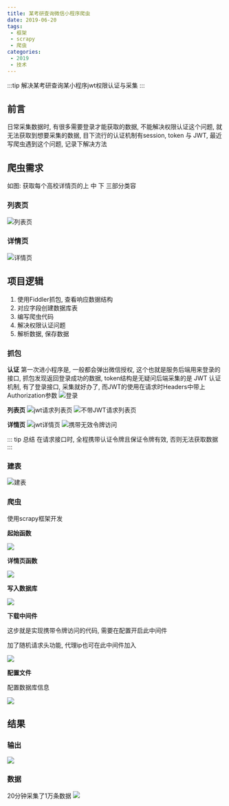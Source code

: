 ```yaml
---
title: 某考研查询微信小程序爬虫
date: 2019-06-20
tags:
 - 框架
 - scrapy
 - 爬虫
categories:
 - 2019
 - 技术
---
```


:::tip
解决某考研查询某小程序jwt权限认证与采集
:::
<!-- more -->


## 前言
日常采集数据时, 有很多需要登录才能获取的数据, 不能解决权限认证这个问题, 就无法获取到想要采集的数据, 目下流行的认证机制有session, token 与 JWT, 最近写爬虫遇到这个问题, 记录下解决方法


## 爬虫需求
如图: 获取每个高校详情页的上 中 下 三部分类容

### 列表页
![列表页](https://gitee.com/chen-zq/bgimages/raw/master/img/20201216182520.png)

### 详情页
![详情页](https://gitee.com/chen-zq/bgimages/raw/master/img/20201216182657.png)


## 项目逻辑
1. 使用Fiddler抓包, 查看响应数据结构
1. 对应字段创建数据库表
2. 编写爬虫代码
3. 解决权限认证问题
4. 解析数据, 保存数据

### 抓包
**认证**
第一次进小程序是, 一般都会弹出微信授权, 这个也就是服务后端用来登录的接口, 抓包发现返回登录成功的数据, token结构是无疑问后端采集的是 JWT 认证机制, 有了登录接口, 采集就好办了, 而JWT的使用在请求时Headers中带上Authorization参数
![登录](https://gitee.com/chen-zq/bgimages/raw/master/img/20201216184049.png)

**列表页**
![jwt请求列表页](https://gitee.com/chen-zq/bgimages/raw/master/img/20201216185633.png)
![不带JWT请求列表页](https://gitee.com/chen-zq/bgimages/raw/master/img/20201216185755.png)

**详情页**
![jwt详情页](https://gitee.com/chen-zq/bgimages/raw/master/img/20201216190020.png)
![携带无效令牌访问](https://gitee.com/chen-zq/bgimages/raw/master/img/20201216190149.png)

::: tip 总结
在请求接口时, 全程携带认证令牌且保证令牌有效, 否则无法获取数据
:::

### 建表
![建表](https://gitee.com/chen-zq/bgimages/raw/master/img/20201216190413.png)

### 爬虫
使用scrapy框架开发

**起始函数**

![](https://gitee.com/chen-zq/bgimages/raw/master/img/20201216191418.png)

**详情页函数**

![](https://gitee.com/chen-zq/bgimages/raw/master/img/20201216191638.png)

**写入数据库**

![](https://gitee.com/chen-zq/bgimages/raw/master/img/20201216191841.png)

**下载中间件**

这步就是实现携带令牌访问的代码, 需要在配置开启此中间件

加了随机请求头功能, 代理ip也可在此中间件加入

![](https://gitee.com/chen-zq/bgimages/raw/master/img/20201216191939.png)

**配置文件**

配置数据库信息

![](https://gitee.com/chen-zq/bgimages/raw/master/img/20201216192131.png)


## 结果
### 输出
![](https://gitee.com/chen-zq/bgimages/raw/master/img/20201216192458.png)

### 数据
20分钟采集了1万条数据
![](https://gitee.com/chen-zq/bgimages/raw/master/img/20201216192710.png)